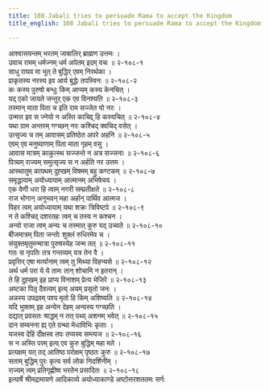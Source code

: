 ```yaml
---
title: 108 Jabali tries to persuade Rama to accept the Kingdom
title_english: 108 Jabali tries to persuade Rama to accept the Kingdom

---
```

<div class="audioEmbed"  caption="श्रीराम-हरिसीताराममूर्ति-घनपाठिभ्यां वचनम्" src="https://archive.org/download/Ramayana-recitation-Sriram-harisItArAmamUrti-Ghanapaati-v2/Kanda_2/Kanda_2_AYK-108-Jabalehe_Rajaneethihi.mp3"></div>

आश्वासयन्तम् भरतम् जाबालिर् ब्राह्मण उत्तमः ।  
उवाच रामम् धर्मज्नम् धर्म अपेतम् इदम् वचः ॥ २-१०८-१  
साधु राघव मा भूत् ते बुद्धिर् एवम् निरर्थका ।  
प्राकृतस्य नरस्य इव आर्य बुद्धेः तपस्विनः ॥ २-१०८-२  
कः कस्य पुरुषो बन्धुः किम् आप्यम् कस्य केनचित् ।  
यद् एको जायते जन्तुर् एक एव विनश्यति ॥ २-१०८-३  
तस्मान् माता पिता च इति राम सज्जेत यो नरः ।  
उन्मत्त इव स ज्नेयो न अस्ति काचिद्द् हि कस्यचित् ॥ २-१०८-४  
यथा ग्राम अन्तरम् गग्च्छन् नरः कश्चिद् क्वचिद् वसेत् ।  
उत्सृज्य च तम् आवासम् प्रतिष्ठेत अपरे अहनि ॥ २-१०८-५  
एवम् एव मनुष्याणाम् पिता माता गृहम् वसु ।  
आवास मात्रम् काकुत्स्थ सज्जन्ते न अत्र सज्जनाः ॥ २-१०८-६  
पित्र्यम् राज्यम् समुत्सृज्य स न अर्हति नर उत्तम ।  
आस्थातुम् कापथम् दुह्खम् विषमम् बहु कण्टकम् ॥ २-१०८-७  
समृद्धायाम् अयोध्यायाम् आत्मानम् अभिषेचय ।  
एक वेणी धरा हि त्वाम् नगरी सम्प्रतीक्षते ॥ २-१०८-८  
राज भोगान् अनुभवन् महा अर्हान् पार्थिव आत्मज ।  
विहर त्वम् अयोध्यायाम् यथा शक्रः त्रिविष्टपे ॥ २-१०८-९  
न ते कश्चिद् दशरतहः त्वम् च तस्य न कश्चन ।  
अन्यो राजा त्वम् अन्यः च तस्मात् कुरु यद् उच्यते ॥ २-१०८-१०  
बीजमात्रम् पिता जन्तोः शुक्लं रुधिरमेव च ।  
संयुक्तमृतुमन्मात्रा पुरुषस्येह जन्म तत् ॥ २-१०८-११  
गतः स नृपतिः तत्र गन्तव्यम् यत्र तेन वै ।  
प्रवृत्तिर् एषा मर्त्यानाम् त्वम् तु मिथ्या विहन्यसे ॥ २-१०८-१२  
अर्थ धर्म परा ये ये तामः तान् शोचामि न इतरान् ।  
ते हि दुह्खम् इह प्राप्य विनाशम् प्रेत्य भेजिरे ॥ २-१०८-१३  
अष्टका पितृ दैवत्यम् इत्य् अयम् प्रसृतो जनः ।  
अन्नस्य उपद्रवम् पश्य मृतो हि किम् अशिष्यति ॥ २-१०८-१४  
यदि भुक्तम् इह अन्येन देहम् अन्यस्य गग्च्छति ।  
दद्यात् प्रवसतः श्राद्धम् न तत् पथ्य् अशनम् भवेत् ॥ २-१०८-१५  
दान सम्वनना ह्य् एते ग्रन्था मेधाविभिः कृताः ।  
यजस्व देहि दीक्षस्व तपः तप्यस्व सम्त्यज ॥ २-१०८-१६  
स न अस्ति परम् इत्य् एव कुरु बुद्धिम् महा मते ।  
प्रत्यक्षम् यत् तद् आतिष्ठ परोक्षम् पृष्ठतः कुरु ॥ २-१०८-१७  
सताम् बुद्धिम् पुरः कृत्य सर्व लोक निदर्शिनीम् ।  
राज्यम् त्वम् प्रतिगृह्णीष्व भरतेन प्रसादितः ॥ २-१०८-१८  
इत्यार्षे श्रीमद्रामायणे आदिकाव्ये अयोध्याकाण्डे अष्टोत्तरशततमः सर्गः